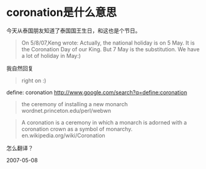 # coronation是什么意思

今天从泰国朋友知道了泰国国王生日，和这也是个节日。

> On 5/8/07,Keng wrote:
> Actually, the national holiday is on 5 May. It is the Coronation Day of
> our King. But 7 May is the substitution.
> We have a lot of holiday in May:)

我自然回复

> right on :)

define: coronation
http://www.google.com/search?q=define:coronation

> the ceremony of installing a new monarch
> wordnet.princeton.edu/perl/webwn

> A coronation is a ceremony in which a monarch is adorned with a coronation crown as a symbol of monarchy.
> en.wikipedia.org/wiki/Coronation

怎么翻译？



2007-05-08